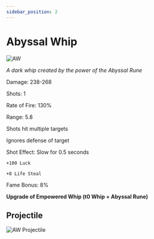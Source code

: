 ```yaml
---
sidebar_position: 2
---
```


# Abyssal Whip

![AW](https://vwiki.valorserver.com/api/item/picture/abyssal%20whip)

<i>A dark whip created by the power of the Abyssal Rune</i>

Damage: 238-268

Shots: 1

Rate of Fire: 130%

Range: 5.8

Shots hit multiple targets

Ignores defense of target

Shot Effect: Slow for 0.5 seconds

    +100 Luck
    
    +8 Life Steal
    
Fame Bonus: 8%

**Upgrade of Empowered Whip (t0 Whip + Abyssal Rune)**

## Projectile

![AW Projectile](https://cdn.discordapp.com/attachments/953134990428868629/981721591987707955/abyssal.gif)
